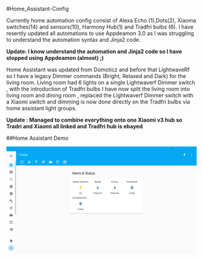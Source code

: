 #Home_Assistant-Config

Currently home automation config consist of Alexa Echo (1),Dots(2), Xiaoma switches(14) and sensors(10), Harmony Hub(1) and Tradfri bulbs (6). I have resently updated all automations to use Appdeamon 3.0 as I was struggling to understand the automation syntax and Jinja2 code.

**Update: I know understand the automation and Jinja2 code so I have stopped using Appdeamon (almost) ;)**

Home Assistant was updated from Domoticz and before that LightwaveRf so I have a legacy Dimmer commands (Bright, Relaxed and Dark) for the living room. Living room had 6 lights on a single Lightwaverf Dimmer  switch , with the introduction  of Tradfri bulbs  I have now split the living room into living room and dining room , replaced the Lightwaverf Dimmer  switch with a Xiaomi switch and dimming is now done directly on the Tradfri bulbs via home assistant light groups. 

**Update : Managed to combine everything onto one Xiaomi v3 hub so Tradri and Xiaomi all linked and Tradfri hub is ebayed**


##Home Assistant Demo

![Home Assistant Frontend  Demo](Video/Lovelacefrontend.gif)




